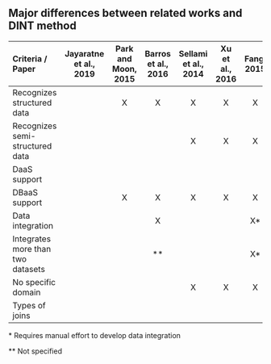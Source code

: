 ## Major differences between related works and DINT method

Criteria / Paper                  | Jayaratne et al., 2019 | Park and Moon, 2015 | Barros et al., 2016 | Sellami et al., 2014 | Xu et al., 2016 | Fang, 2015 | Kadari et al., 2014 | Ribeiro et al., 2018 | **Our DINT**
:---------------------------------|:----------------------:|:-------------------:|:-------------------:|:--------------------:|:---------------:|:----------:|:-------------------:|:--------------------:|:-------------:
Recognizes structured data        |                        |X                    |X                    |X                     |X                |X           |                    |                      |X
Recognizes semi-structured data   |                        |                     |                     |X                     |X                |X           |                    |X                     |X
DaaS support                      |                        |                     |                     |                      |                 |            |                    |X                     |X
DBaaS support                     |                        |X                    |X                    |X                     |X                |X           |                    |X                     |X
Data integration                  |                        |                     |X                    |                      |                 |X*          |                    |X                     |X
Integrates more than two datasets |                        |                     |**                   |                      |                 |X*          |                    |                      |X
No specific domain                |                        |                     |                     |X                     |X                |X           |                    |X                     |X
Types of joins                    |                        |                     |                     |                      |                 |            |                    |                      |X


\* Requires manual effort to develop data integration

** Not specified

